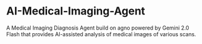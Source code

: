# AI-Medical-Imaging-Agent
A Medical Imaging Diagnosis Agent build on agno powered by Gemini 2.0 Flash that provides AI-assisted analysis of medical images of various scans.

